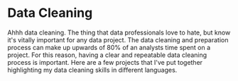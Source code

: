 # Data Cleaning
Ahhh data cleaning. The thing that data professionals love to hate, but know it's vitally important for any data project. The data cleaning and preparation process can make up upwards of 80% of an analysts time spent on a project. For this reason, having a clear and repeatable data cleaning process is important. Here are a few projects that I've put together highlighting my data cleaning skills in different languages.
